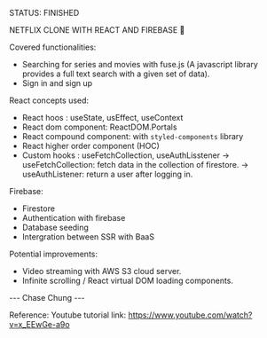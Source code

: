 STATUS: FINISHED 

NETFLIX CLONE WITH REACT AND FIREBASE 🚀

Covered functionalities:
- Searching for series and movies with fuse.js (A javascript library provides a full text search with a given set of data).
- Sign in and sign up

React concepts used: 
- React hoos : useState, usEffect, useContext
- React dom component: ReactDOM.Portals
- React compound component: with `styled-components` library
- React higher order component (HOC)
- Custom hooks : useFetchCollection, useAuthLisstener
-> useFetchCollection: fetch data in the collection of firestore. 
-> useAuthListener: return a user after logging in.

Firebase: 
- Firestore
- Authentication with firebase
- Database seeding
- Intergration between SSR with BaaS 

Potential improvements: 
- Video streaming with AWS S3 cloud server.
- Infinite scrolling / React virtual DOM loading components.

--- Chase Chung ---

Reference: 
Youtube tutorial link: https://www.youtube.com/watch?v=x_EEwGe-a9o
